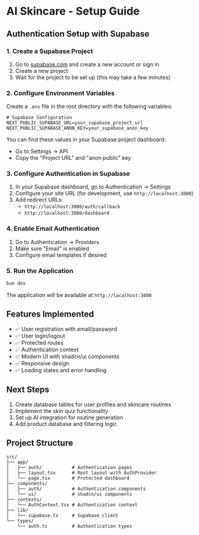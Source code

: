# AI Skincare - Setup Guide

## Authentication Setup with Supabase

### 1. Create a Supabase Project

1. Go to [supabase.com](https://supabase.com) and create a new account or sign in
2. Create a new project
3. Wait for the project to be set up (this may take a few minutes)

### 2. Configure Environment Variables

Create a `.env` file in the root directory with the following variables:

```env
# Supabase Configuration
NEXT_PUBLIC_SUPABASE_URL=your_supabase_project_url
NEXT_PUBLIC_SUPABASE_ANON_KEY=your_supabase_anon_key
```

You can find these values in your Supabase project dashboard:
- Go to Settings → API
- Copy the "Project URL" and "anon public" key

### 3. Configure Authentication in Supabase

1. In your Supabase dashboard, go to Authentication → Settings
2. Configure your site URL (for development, use `http://localhost:3000`)
3. Add redirect URLs:
   - `http://localhost:3000/auth/callback`
   - `http://localhost:3000/dashboard`

### 4. Enable Email Authentication

1. Go to Authentication → Providers
2. Make sure "Email" is enabled
3. Configure email templates if desired

### 5. Run the Application

```bash
bun dev
```

The application will be available at `http://localhost:3000`

## Features Implemented

- ✅ User registration with email/password
- ✅ User login/logout
- ✅ Protected routes
- ✅ Authentication context
- ✅ Modern UI with shadcn/ui components
- ✅ Responsive design
- ✅ Loading states and error handling

## Next Steps

1. Create database tables for user profiles and skincare routines
2. Implement the skin quiz functionality
3. Set up AI integration for routine generation
4. Add product database and filtering logic

## Project Structure

```
src/
├── app/
│   ├── auth/           # Authentication pages
│   ├── layout.tsx      # Root layout with AuthProvider
│   └── page.tsx        # Protected dashboard
├── components/
│   ├── auth/           # Authentication components
│   └── ui/             # shadcn/ui components
├── contexts/
│   └── AuthContext.tsx # Authentication context
├── lib/
│   └── supabase.ts     # Supabase client
└── types/
    └── auth.ts         # Authentication types
```

